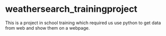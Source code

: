 # weathersearch_trainingproject
This is a project in school training which required us use python to get data from web and show them on a webpage.
